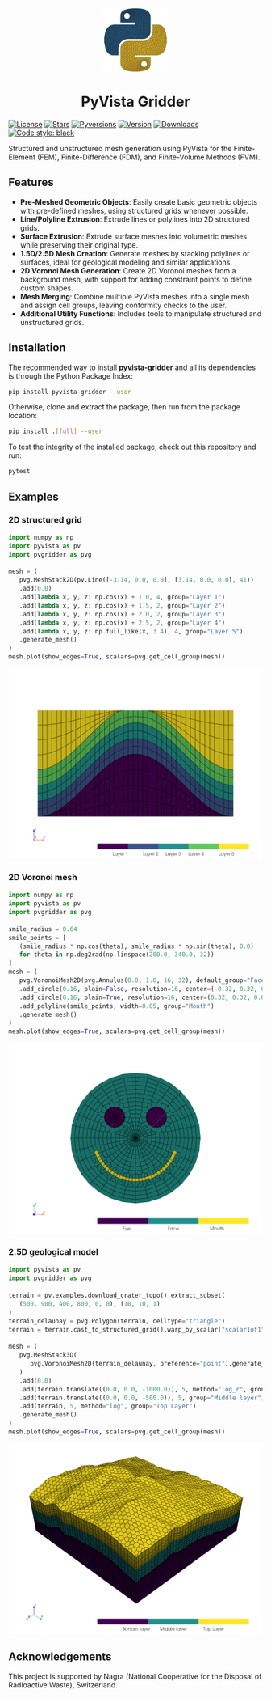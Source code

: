 <p align="center">
   <img src="https://github.com/INTERA-Inc/pyvista-gridder/blob/main/.github/logo/logo.png?raw=true" width=25% height=25%>
   <h1 align="center"><b>PyVista Gridder</b></h1>
</p>

[![License](https://img.shields.io/badge/license-BSD--3--Clause-green)](https://github.com/INTERA-Inc/pyvista-gridder/blob/master/LICENSE)
[![Stars](https://img.shields.io/github/stars/INTERA-Inc/pyvista-gridder?style=flat&logo=github)](https://github.com/INTERA-Inc/pyvista-gridder)
[![Pyversions](https://img.shields.io/pypi/pyversions/pyvista-gridder.svg?style=flat)](https://pypi.org/pypi/pyvista-gridder/)
[![Version](https://img.shields.io/pypi/v/pyvista-gridder.svg?style=flat)](https://pypi.org/project/pyvista-gridder)
[![Downloads](https://pepy.tech/badge/pyvista-gridder)](https://pepy.tech/project/pyvista-gridder)
[![Code style: black](https://img.shields.io/badge/code%20style-black-000000.svg?style=flat)](https://github.com/psf/black)

Structured and unstructured mesh generation using PyVista for the Finite-Element (FEM), Finite-Difference (FDM), and Finite-Volume Methods (FVM).

## Features

- **Pre-Meshed Geometric Objects**: Easily create basic geometric objects with pre-defined meshes, using structured grids whenever possible.
- **Line/Polyline Extrusion**: Extrude lines or polylines into 2D structured grids.
- **Surface Extrusion**: Extrude surface meshes into volumetric meshes while preserving their original type.
- **1.5D/2.5D Mesh Creation**: Generate meshes by stacking polylines or surfaces, ideal for geological modeling and similar applications.
- **2D Voronoi Mesh Generation**: Create 2D Voronoi meshes from a background mesh, with support for adding constraint points to define custom shapes.
- **Mesh Merging**: Combine multiple PyVista meshes into a single mesh and assign cell groups, leaving conformity checks to the user.
- **Additional Utility Functions**: Includes tools to manipulate structured and unstructured grids.

## Installation

The recommended way to install **pyvista-gridder** and all its dependencies is through the Python Package Index:

```bash
pip install pyvista-gridder --user
```

Otherwise, clone and extract the package, then run from the package location:

```bash
pip install .[full] --user
```

To test the integrity of the installed package, check out this repository and run:

```bash
pytest
```

## Examples

### 2D structured grid

```python
import numpy as np
import pyvista as pv
import pvgridder as pvg

mesh = (
   pvg.MeshStack2D(pv.Line([-3.14, 0.0, 0.0], [3.14, 0.0, 0.0], 41))
   .add(0.0)
   .add(lambda x, y, z: np.cos(x) + 1.0, 4, group="Layer 1")
   .add(lambda x, y, z: np.cos(x) + 1.5, 2, group="Layer 2")
   .add(lambda x, y, z: np.cos(x) + 2.0, 2, group="Layer 3")
   .add(lambda x, y, z: np.cos(x) + 2.5, 2, group="Layer 4")
   .add(lambda x, y, z: np.full_like(x, 3.4), 4, group="Layer 5")
   .generate_mesh()
)
mesh.plot(show_edges=True, scalars=pvg.get_cell_group(mesh))
```

![anticline](https://github.com/INTERA-Inc/pyvista-gridder/blob/main/.github/anticline.png?raw=true)

### 2D Voronoi mesh

```python
import numpy as np
import pyvista as pv
import pvgridder as pvg

smile_radius = 0.64
smile_points = [
   (smile_radius * np.cos(theta), smile_radius * np.sin(theta), 0.0)
   for theta in np.deg2rad(np.linspace(200.0, 340.0, 32))
]
mesh = (
   pvg.VoronoiMesh2D(pvg.Annulus(0.0, 1.0, 16, 32), default_group="Face")
   .add_circle(0.16, plain=False, resolution=16, center=(-0.32, 0.32, 0.0), group="Eye")
   .add_circle(0.16, plain=True, resolution=16, center=(0.32, 0.32, 0.0), group="Eye")
   .add_polyline(smile_points, width=0.05, group="Mouth")
   .generate_mesh()
)
mesh.plot(show_edges=True, scalars=pvg.get_cell_group(mesh))
```

![nightmare-fuel](https://github.com/INTERA-Inc/pyvista-gridder/blob/main/.github/nightmare_fuel.png?raw=true)

### 2.5D geological model

```python
import pyvista as pv
import pvgridder as pvg

terrain = pv.examples.download_crater_topo().extract_subset(
   (500, 900, 400, 800, 0, 0), (10, 10, 1)
)
terrain_delaunay = pvg.Polygon(terrain, celltype="triangle")
terrain = terrain.cast_to_structured_grid().warp_by_scalar("scalar1of1")

mesh = (
   pvg.MeshStack3D(
      pvg.VoronoiMesh2D(terrain_delaunay, preference="point").generate_mesh()
   )
   .add(0.0)
   .add(terrain.translate((0.0, 0.0, -1000.0)), 5, method="log_r", group="Bottom layer")
   .add(terrain.translate((0.0, 0.0, -500.0)), 5, group="Middle layer")
   .add(terrain, 5, method="log", group="Top Layer")
   .generate_mesh()
)
mesh.plot(show_edges=True, scalars=pvg.get_cell_group(mesh))
```

![topographic-terrain](https://github.com/INTERA-Inc/pyvista-gridder/blob/main/.github/topographic_terrain.png?raw=true)

## Acknowledgements

This project is supported by Nagra (National Cooperative for the Disposal of Radioactive Waste), Switzerland.